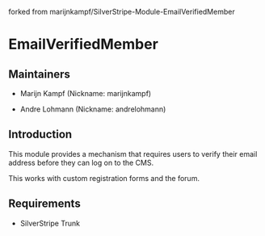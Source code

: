 forked from marijnkampf/SilverStripe-Module-EmailVerifiedMember

# EmailVerifiedMember

## Maintainers

 * Marijn Kampf (Nickname: marijnkampf)
  <marijn at exadium dot com>

 * Andre Lohmann (Nickname: andrelohmann)
  <lohmann dot andre at googlemail dot com>

## Introduction

This module provides a mechanism that requires users to verify their email address before they can log on to the CMS.

This works with custom registration forms and the forum.

## Requirements

 * SilverStripe Trunk